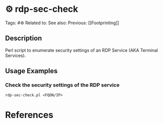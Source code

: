 # ⚙️ rdp-sec-check

Tags: #⚙️
Related to:
See also:
Previous: [[Footprinting]]

## Description

Perl script to enumerate security settings of an RDP Service (AKA Terminal Services).

## Usage Examples

### Check the security settings of the RDP service

	rdp-sec-check.pl <FQDN/IP>

# References